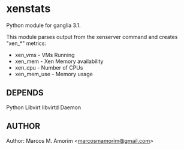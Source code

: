 xenstats
===============

Python module for ganglia 3.1.

This module parses output from the xenserver command and creates "xen_*"
metrics:

 * xen_vms - VMs Running
 * xen_mem - Xen Memory availability 
 * xen_cpu - Number of CPUs
 * xen_mem_use - Memory usage

## DEPENDS
 Python Libvirt
 libvirtd Daemon

## AUTHOR

Author: Marcos M. Amorim &lt;marcosmamorim@gmail.com&gt;

